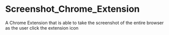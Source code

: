 # Screenshot_Chrome_Extension
A Chrome Extension that is able to take the screenshot of the entire browser as the user click the extension icon
